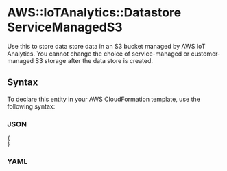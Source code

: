 # AWS::IoTAnalytics::Datastore ServiceManagedS3<a name="aws-properties-iotanalytics-datastore-servicemanageds3"></a>

Use this to store data store data in an S3 bucket managed by AWS IoT Analytics\. You cannot change the choice of service\-managed or customer\-managed S3 storage after the data store is created\.

## Syntax<a name="aws-properties-iotanalytics-datastore-servicemanageds3-syntax"></a>

To declare this entity in your AWS CloudFormation template, use the following syntax:

### JSON<a name="aws-properties-iotanalytics-datastore-servicemanageds3-syntax.json"></a>

```
{
}
```

### YAML<a name="aws-properties-iotanalytics-datastore-servicemanageds3-syntax.yaml"></a>

```
```
